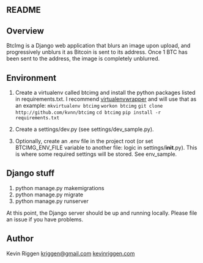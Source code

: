 README
----------
## Overview
BtcImg is a Django web application that blurs an image upon upload, and progressively unblurs it as Bitcoin is sent to its address. Once 1 BTC has been sent to the address, the image is completely unblurred.


## Environment
1. Create a virtualenv called btcimg and install the python packages listed in requirements.txt. I recommend [virtualenvwrapper](http://virtualenvwrapper.readthedocs.org/en/latest/command_ref.html) and will use that as an example:
    `mkvirtualenv btcimg`
    `workon btcimg`
    `git clone http://github.com/kvnn/btcimg`
    `cd btcimg`
    `pip install -r requirements.txt`

2. Create a settings/dev.py (see settings/dev_sample.py).

3. Optionally, create an .env file in the project root (or set BTCIMG_ENV_FILE variable to another file: logic in settings/__init__.py). This is where some required settings will be stored. See env_sample.


## Django stuff
1. python manage.py makemigrations
2. python manage.py migrate
3. python manage.py runserver

At this point, the Django server should be up and running locally. Please file an issue if you have problems.


## Author
Kevin Riggen
[kriggen@gmail.com](http://mailto:kriggen@gmail.com)
[kevinriggen.com](http://kevinriggen.com)